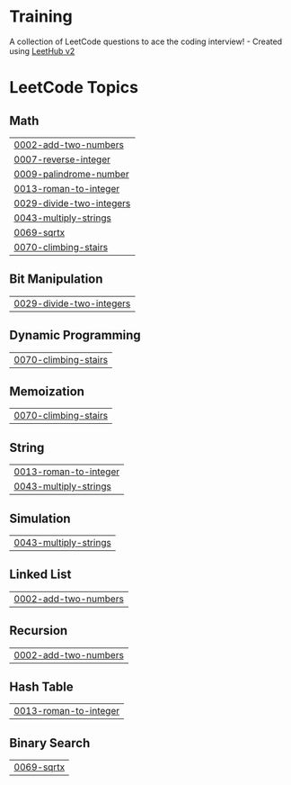 # Training
A collection of LeetCode questions to ace the coding interview! - Created using [LeetHub v2](https://github.com/arunbhardwaj/LeetHub-2.0)

<!---LeetCode Topics Start-->
# LeetCode Topics
## Math
|  |
| ------- |
| [0002-add-two-numbers](https://github.com/VIJAYVJX/Training/tree/master/0002-add-two-numbers) |
| [0007-reverse-integer](https://github.com/VIJAYVJX/Training/tree/master/0007-reverse-integer) |
| [0009-palindrome-number](https://github.com/VIJAYVJX/Training/tree/master/0009-palindrome-number) |
| [0013-roman-to-integer](https://github.com/VIJAYVJX/Training/tree/master/0013-roman-to-integer) |
| [0029-divide-two-integers](https://github.com/VIJAYVJX/Training/tree/master/0029-divide-two-integers) |
| [0043-multiply-strings](https://github.com/VIJAYVJX/Training/tree/master/0043-multiply-strings) |
| [0069-sqrtx](https://github.com/VIJAYVJX/Training/tree/master/0069-sqrtx) |
| [0070-climbing-stairs](https://github.com/VIJAYVJX/Training/tree/master/0070-climbing-stairs) |
## Bit Manipulation
|  |
| ------- |
| [0029-divide-two-integers](https://github.com/VIJAYVJX/Training/tree/master/0029-divide-two-integers) |
## Dynamic Programming
|  |
| ------- |
| [0070-climbing-stairs](https://github.com/VIJAYVJX/Training/tree/master/0070-climbing-stairs) |
## Memoization
|  |
| ------- |
| [0070-climbing-stairs](https://github.com/VIJAYVJX/Training/tree/master/0070-climbing-stairs) |
## String
|  |
| ------- |
| [0013-roman-to-integer](https://github.com/VIJAYVJX/Training/tree/master/0013-roman-to-integer) |
| [0043-multiply-strings](https://github.com/VIJAYVJX/Training/tree/master/0043-multiply-strings) |
## Simulation
|  |
| ------- |
| [0043-multiply-strings](https://github.com/VIJAYVJX/Training/tree/master/0043-multiply-strings) |
## Linked List
|  |
| ------- |
| [0002-add-two-numbers](https://github.com/VIJAYVJX/Training/tree/master/0002-add-two-numbers) |
## Recursion
|  |
| ------- |
| [0002-add-two-numbers](https://github.com/VIJAYVJX/Training/tree/master/0002-add-two-numbers) |
## Hash Table
|  |
| ------- |
| [0013-roman-to-integer](https://github.com/VIJAYVJX/Training/tree/master/0013-roman-to-integer) |
## Binary Search
|  |
| ------- |
| [0069-sqrtx](https://github.com/VIJAYVJX/Training/tree/master/0069-sqrtx) |
<!---LeetCode Topics End-->